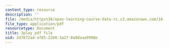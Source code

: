 ```yaml
---
content_type: resource
description: ''
file: /media/https%3A/open-learning-course-data-rc.s3.amazonaws.com/16-687-private-pilot-ground-school-january-iap-2019/247672a4af8522b03a278a0daaa9998e_alLh1Jdqwvg.pdf
file_type: application/pdf
resourcetype: Document
title: 3play pdf file
uid: 247672a4-af85-22b0-3a27-8a0daaa9998e
---
```

